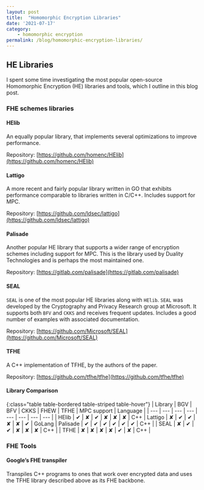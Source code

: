 ```yaml
---
layout: post
title:  "Homomorphic Encryption Libraries"
date: '2021-07-17'
category:
    - homomorphic encryption
permalink: /blog/homomorphic-encryption-libraries/
---
```


## HE Libraries

I spent some time investigating the most popular open-source Homomorphic Encryption (HE) libraries and tools, which I outline in this blog post.


### FHE schemes libraries

#### HElib
An equally popular library, that implements several optimizations to improve performance.

Repository: [https://github.com/homenc/HElib](https://github.com/homenc/HElib)


#### Lattigo
A more recent and fairly popular library written in GO that exhibits performance comparable to libraries written in C/C++. Includes support for MPC.

Repository: [https://github.com/ldsec/lattigo](https://github.com/ldsec/lattigo)

 
#### Palisade
Another popular HE library that supports a wider range of encryption schemes including support for MPC. This is the library used by Duality Technologies and is perhaps the most maintained one.

Repository: [https://gitlab.com/palisade](https://gitlab.com/palisade)


#### SEAL
`SEAL` is one of the most popular HE libraries along with `HElib`. `SEAL` was developed by the Cryptography and Privacy Research group at Microsoft. It supports both `BFV` and `CKKS` and receives frequent updates. Includes a good number of examples with associated documentation.

Repository: [https://github.com/Microsoft/SEAL](https://github.com/Microsoft/SEAL)
 
#### TFHE
A C++ implementation of TFHE, by the authors of the paper. 

Repository: [https://github.com/tfhe/tfhe](https://github.com/tfhe/tfhe)


#### Library Comparison

{:class="table table-bordered table-striped table-hover"}
| Library | BGV | BFV | CKKS | FHEW | TFHE | MPC support | Language |
| --- | --- | --- | --- | --- | --- | --- | --- |
| HElib | ✔ | ✘ | ✔ | ✘ | ✘ | ✘ | C++ |
Lattigo | ✘ | ✔ | ✔ | ✘ | ✘ | ✔ | GoLang |
Palisade | ✔ | ✔ | ✔ | ✔ | ✔ | ✔ | C++ |
| SEAL | ✘ | ✔ | ✔ | ✘ | ✘ | ✘ | C++ |
| TFHE | ✘ | ✘ | ✘ | ✘ | ✔ | ✘ | C++ |



### FHE Tools

#### Google’s FHE transpiler
Transpiles C++ programs to ones that work over encrypted data and uses the TFHE library described above as its FHE backbone. 